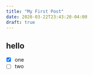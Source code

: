 ```yaml
---
title: "My First Post"
date: 2020-03-22T23:43:20-04:00
draft: true
---
```



## hello

* [x] one
* [ ] two
